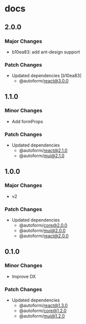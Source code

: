 # docs

## 2.0.0

### Major Changes

- b10ea83: add ant-design support

### Patch Changes

- Updated dependencies [b10ea83]
  - @autoform/react@3.0.0

## 1.1.0

### Minor Changes

- Add formProps

### Patch Changes

- Updated dependencies
  - @autoform/react@2.1.0
  - @autoform/mui@2.1.0

## 1.0.0

### Major Changes

- v2

### Patch Changes

- Updated dependencies
  - @autoform/core@2.0.0
  - @autoform/mui@2.0.0
  - @autoform/react@2.0.0

## 0.1.0

### Minor Changes

- Improve DX

### Patch Changes

- Updated dependencies
  - @autoform/react@1.3.0
  - @autoform/core@1.2.0
  - @autoform/mui@1.2.0
